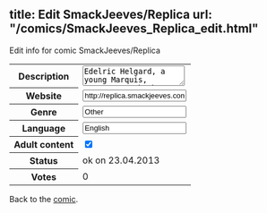 title: Edit SmackJeeves/Replica
url: "/comics/SmackJeeves_Replica_edit.html"
---
Edit info for comic SmackJeeves/Replica

<form name="comic" action="http://gaepostmail.appengine.com/comic" name="post">
<table class="comicinfo">
<tr>
<th>Description</th><td><textarea name="description">Edelric Helgard, a young Marquis, returns to the house of his childhood in order to save his family’s lands from an epidemic. During his research, he encounters a foreign slave who looks disturbingly like his first love, his late half-brother. Thus begins a game of replicas mingling memories and reality. -Read from Left to Right -Boys Love -R-18 from chapter 2 onwards -Updates on Fridays</textarea></td>
</tr>
<tr>
<th>Website</th><td><input type="text" name="url" value="http://replica.smackjeeves.com/comics/"/></td>
</tr>
<tr>
<th>Genre</th><td><input type="text" name="genre" value="Other"/></td>
</tr>
<tr>
<th>Language</th><td><input type="text" name="language" value="English"/></td>
</tr>
<tr>
<th>Adult content</th><td><input type="checkbox" name="adult" value="adult" checked="checked"/></td>
</tr>
<tr>
<th>Status</th><td>ok on 23.04.2013</td>
</tr>
<tr>
<th>Votes</th><td>0</div></td>
</tr>
</table>
</form>

Back to the [comic](/comics/SmackJeeves_Replica.html).
